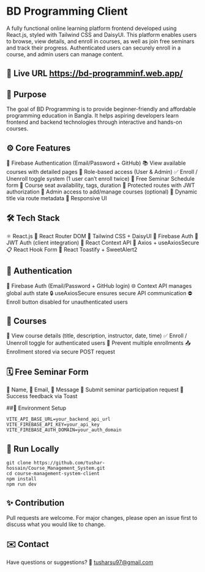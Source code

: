 # BD Programming Client

A fully functional online learning platform frontend developed using React.js, styled with Tailwind CSS and DaisyUI. This platform enables users to browse, view details, and enroll in courses, as well as join free seminars and track their progress. Authenticated users can securely enroll in a course, and admin users can manage content.

## 🔗 Live URL https://bd-programminf.web.app/

## 🎯 Purpose

The goal of BD Programming is to provide beginner-friendly and affordable programming education in Bangla. It helps aspiring developers learn frontend and backend technologies through interactive and hands-on courses.

## ⚙️ Core Features
🔐 Firebase Authentication (Email/Password + GitHub)
📚 View available courses with detailed pages
🧠 Role-based access (User & Admin)
✅ Enroll / Unenroll toggle system (1 user can’t enroll twice)
🧾 Free Seminar Schedule form
📆 Course seat availability, tags, duration
🔑 Protected routes with JWT authorization
🧑 Admin access to add/manage courses (optional)
🎨 Dynamic title via route metadata
📱 Responsive UI


## 🛠️ Tech Stack
⚛️ React.js
🔁 React Router DOM
🎨 Tailwind CSS + DaisyUI
🔐 Firebase Auth
🔐 JWT Auth (client integration)
🧠 React Context API
🔄 Axios + useAxiosSecure
📋 React Hook Form
🔔 React Toastify + SweetAlert2

## 🔐 Authentication
🔑 Firebase Auth (Email/Password + GitHub login)
🌐 Context API manages global auth state
🔒 useAxiosSecure ensures secure API communication
⛔ Enroll button disabled for unauthenticated users

## 📘 Courses
🧑 View course details (title, description, instructor, date, time)
✅ Enroll / Unenroll toggle for authenticated users
🚫 Prevent multiple enrollments
📤 Enrollment stored via secure POST request

## 🗓️ Free Seminar Form
📛 Name, 📧 Email, 📝 Message
📨 Submit seminar participation request
🧾 Success feedback via Toast

##📖 Environment Setup

```
VITE_API_BASE_URL=your_backend_api_url
VITE_FIREBASE_API_KEY=your_api_key
VITE_FIREBASE_AUTH_DOMAIN=your_auth_domain
```

## 🧪 Run Locally
```
git clone https://github.com/tushar-hossain/Course_Management_System.git
cd course-management-system-client
npm install
npm run dev
```

## ✨ Contribution
Pull requests are welcome. For major changes, please open an issue first to discuss what you would like to change.

## ✉️ Contact
Have questions or suggestions?
📧 tusharsu97@gmail.com
